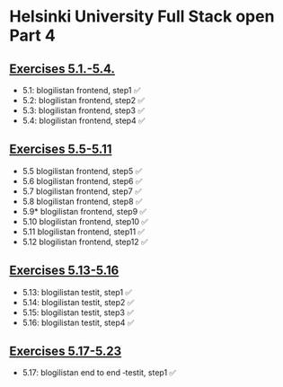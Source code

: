 # Helsinki University Full Stack open Part 4

## [Exercises 5.1.-5.4.](https://fullstackopen.com/osa5/kirjautuminen_frontendissa#tehtavat-5-1-5-4)
- 5.1: blogilistan frontend, step1 ✅
- 5.2: blogilistan frontend, step2 ✅
- 5.3: blogilistan frontend, step3 ✅
- 5.4: blogilistan frontend, step4 ✅

## [Exercises 5.5-5.11](https://fullstackopen.com/osa5/props_children_ja_proptypet#tehtavat-5-5-5-11)
- 5.5 blogilistan frontend, step5 ✅
- 5.6 blogilistan frontend, step6 ✅
- 5.7 blogilistan frontend, step7 ✅
- 5.8 blogilistan frontend, step8 ✅
- 5.9* blogilistan frontend, step9 ✅
- 5.10 blogilistan frontend, step10 ✅
- 5.11 blogilistan frontend, step11 ✅
- 5.12 blogilistan frontend, step12 ✅

## [Exercises 5.13-5.16](https://fullstackopen.com/osa5/react_sovellusten_testaaminen#tehtavat-5-13-5-16)
- 5.13: blogilistan testit, step1 ✅
- 5.14: blogilistan testit, step2 ✅
- 5.15: blogilistan testit, step3 ✅
- 5.16: blogilistan testit, step4 ✅

## [Exercises 5.17-5.23](https://fullstackopen.com/osa5/end_to_end_testaus_playwright#tehtavat-5-17-5-23)
- 5.17: blogilistan end to end ‑testit, step1 ✅